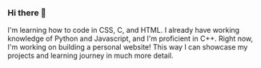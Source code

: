### Hi there 👋
I'm learning how to code in CSS, C, and HTML. I already have working knowledge of Python and Javascript, and I'm proficient in C++.
Right now, I'm working on building a personal website! This way I can showcase my projects and learning journey in much more detail.
